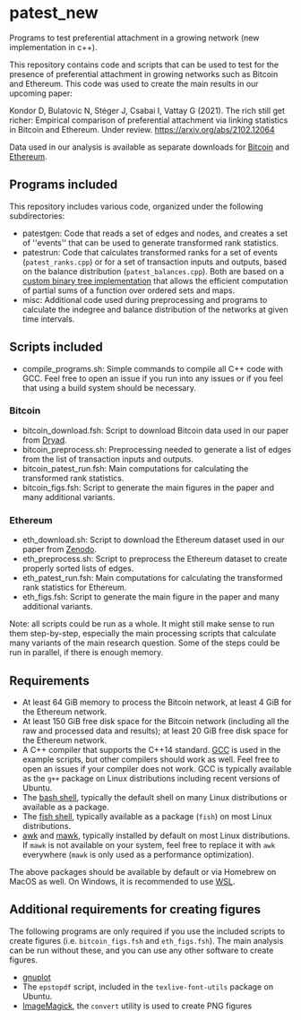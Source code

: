 # patest_new
Programs to test preferential attachment in a growing network (new implementation in c++).

This repository contains code and scripts that can be used to test for the presence of preferential attachment in growing networks such as Bitcoin and Ethereum. This code was used to create the main results in our upcoming paper:

Kondor D, Bulatovic N, Stéger J, Csabai I, Vattay G (2021).
The rich still get richer: Empirical comparison of preferential attachment via linking statistics in Bitcoin and Ethereum.
Under review.
https://arxiv.org/abs/2102.12064

Data used in our analysis is available as separate downloads for [Bitcoin](https://doi.org/10.5061/dryad.qz612jmcf) and [Ethereum](https://zenodo.org/record/4543269).

## Programs included

This repository includes various code, organized under the following subdirectories:
- patestgen: Code that reads a set of edges and nodes, and creates a set of ''events'' that can be used to generate transformed rank statistics.
- patestrun: Code that calculates transformed ranks for a set of events (`patest_ranks.cpp`) or for a set of transaction inputs and outputs, based on the balance distribution (`patest_balances.cpp`). Both are based on a [custom binary tree implementation](https://github.com/dkondor/orbtree) that allows the efficient computation of partial sums of a function over ordered sets and maps.
- misc: Additional code used during preprocessing and programs to calculate the indegree and balance distribution of the networks at given time intervals.

## Scripts included

- compile_programs.sh: Simple commands to compile all C++ code with GCC. Feel free to open an issue if you run into any issues or if you feel that using a build system should be necessary.

### Bitcoin

- bitcoin_download.fsh: Script to download Bitcoin data used in our paper from [Dryad](https://doi.org/10.5061/dryad.qz612jmcf).
- bitcoin_preprocess.sh: Preprocessing needed to generate a list of edges from the list of transaction inputs and outputs.
- bitcoin_patest_run.fsh: Main computations for calculating the transformed rank statistics.
- bitcoin_figs.fsh: Script to generate the main figures in the paper and many additional variants.

### Ethereum

- eth_download.sh: Script to download the Ethereum dataset used in our paper from [Zenodo](https://zenodo.org/record/4543269).
- eth_preprocess.sh: Script to preprocess the Ethereum dataset to create properly sorted lists of edges.
- eth_patest_run.fsh: Main computations for calculating the transformed rank statistics for Ethereum.
- eth_figs.fsh: Script to generate the main figure in the paper and many additional variants.

Note: all scripts could be run as a whole. It might still make sense to run them step-by-step, especially the main processing scripts that calculate many variants of the main research question. Some of the steps could be run in parallel, if there is enough memory.


## Requirements

- At least 64 GiB memory to process the Bitcoin network, at least 4 GiB for the Ethereum network. 
- At least 150 GiB free disk space for the Bitcoin network (including all the raw and processed data and results); at least 20 GiB free disk space for the Ethereum network.
- A C++ compiler that supports the C++14 standard. [GCC](https://gcc.gnu.org/) is used in the example scripts, but other compilers should work as well. Feel free to open an issues if your compiler does not work. GCC is typically available as the `g++` package on Linux distributions including recent versions of Ubuntu.
- The [bash shell](http://tiswww.case.edu/php/chet/bash/bashtop.html), typically the default shell on many Linux distributions or available as a package.
- The [fish shell](https://fishshell.com/), typically available as a package (`fish`) on most Linux distributions.
- [awk](https://www.gnu.org/software/gawk/) and [mawk](https://invisible-island.net/mawk/), typically installed by default on most Linux distributions. If `mawk` is not available on your system, feel free to replace it with `awk` everywhere (`mawk` is only used as a performance optimization).

The above packages should be available by default or via Homebrew on MacOS as well. On Windows, it is recommended to use [WSL](https://docs.microsoft.com/en-us/windows/wsl/install-win10).

## Additional requirements for creating figures

The following programs are only required if you use the included scripts to create figures (i.e. `bitcoin_figs.fsh` and `eth_figs.fsh`). The main analysis can be run without these, and you can use any other software to create figures.

- [gnuplot](http://gnuplot.info/)
- The `epstopdf` script, included in the `texlive-font-utils` package on Ubuntu.
- [ImageMagick](https://imagemagick.org/), the `convert` utility is used to create PNG figures


